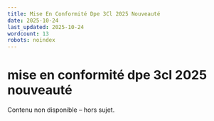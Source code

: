 ```yaml
---
title: Mise En Conformité Dpe 3Cl 2025 Nouveauté
date: 2025-10-24
last_updated: 2025-10-24
wordcount: 13
robots: noindex
---
```


# mise en conformité dpe 3cl 2025 nouveauté

Contenu non disponible – hors sujet.